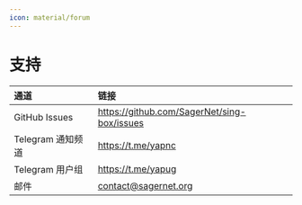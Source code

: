 ```yaml
---
icon: material/forum
---
```


# 支持

| 通道              | 链接                                        |
| :---------------- | :------------------------------------------ |
| GitHub Issues     | https://github.com/SagerNet/sing-box/issues |
| Telegram 通知频道 | https://t.me/yapnc                          |
| Telegram 用户组   | https://t.me/yapug                          |
| 邮件              | contact@sagernet.org                        |

